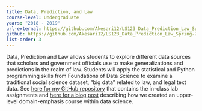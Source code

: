 ```yaml
---
title: Data, Prediction, and Law
course-level: Undergraduate
years: "2018 - 2019"
url-external: https://github.com/Akesari12/LS123_Data_Prediction_Law_Spring-2019
github: https://github.com/Akesari12/LS123_Data_Prediction_Law_Spring-2019/tree/master/labs
list-order: 3
---
```


Data, Prediction and Law allows students to explore different data sources that scholars and government officials use to make generalizations and predictions in the realm of law. Students will apply the statistical and Python programming skills from Foundations of Data Science to examine a traditional social science dataset, “big data” related to law, and legal text data. See <a href = "https://github.com/Akesari12/LS123_Data_Prediction_Law_Spring-2019/tree/master/labs">here for my GitHub repository</a> that contains the in-class lab assignments and <a href = "https://dlab.berkeley.edu/blog/integrating-law-data-science-teaching">here for a blog post</a> describing how we created an upper-level domain-emphasis course within data science.